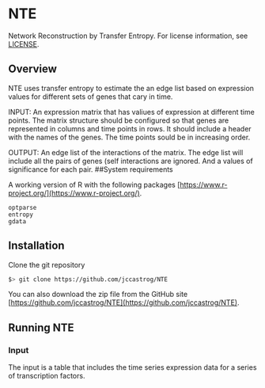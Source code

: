 # NTE
Network Reconstruction by Transfer Entropy. For license information, see 
[LICENSE](./LICENSE).

## Overview

NTE uses transfer entropy to estimate the an edge list based on expression values for different sets of genes that cary in time.

INPUT: An expression matrix that has valiues of expression at different time points. The matrix structure should be configured so that genes are represented in columns and time points in rows. It should include a header with the names of the genes. The time points sould be in increasing order.

OUTPUT: An edge list of the interactions of the matrix. The edge list will include all the pairs of genes (self interactions are ignored. And a values of significance for each pair.
##System requirements

A working version of R with the following packages [https://www.r-project.org/](https://www.r-project.org/).

	optparse
	entropy
	gdata

## Installation

Clone the git repository

   ```bash
   $> git clone https://github.com/jccastrog/NTE
   ``` 

You can also download the zip file from the GitHub site [https://github.com/jccastrog/NTE](https://github.com/jccastrog/NTE).

## Running NTE

### Input
The input is a table that includes the time series expression data for a series of transcription factors.
